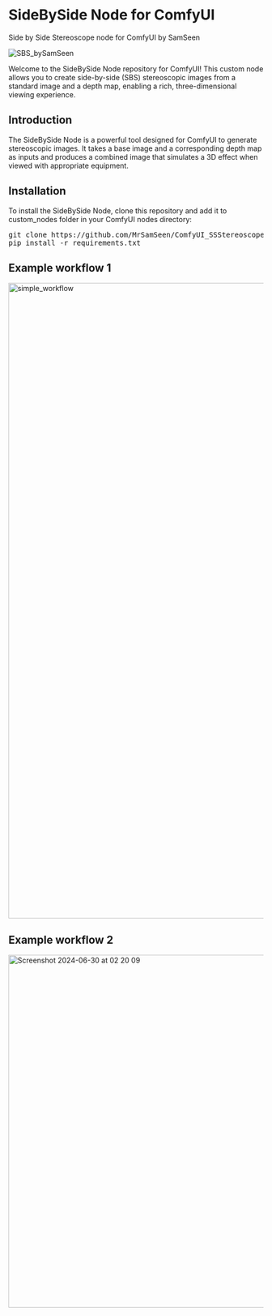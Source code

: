 # SideBySide Node for ComfyUI
<p>Side by Side Stereoscope node for ComfyUI by SamSeen</p>

![SBS_bySamSeen](https://github.com/MrSamSeen/ComfyUI_SSStereoscope/assets/8541558/45016b16-81b7-430c-81a5-ec63627398e8)

<p>Welcome to the SideBySide Node repository for ComfyUI! This custom node allows you to create side-by-side (SBS) stereoscopic images from a standard image and a depth map, enabling a rich, three-dimensional viewing experience.</p>

<h2>Introduction</h2>
<p>The SideBySide Node is a powerful tool designed for ComfyUI to generate stereoscopic images. It takes a base image and a corresponding depth map as inputs and produces a combined image that simulates a 3D effect when viewed with appropriate equipment.</p>


<h2>Installation</h2>
<p>To install the SideBySide Node, clone this repository and add it to custom_nodes folder in your ComfyUI nodes directory:</p>
<pre>git clone https://github.com/MrSamSeen/ComfyUI_SSStereoscope.git
pip install -r requirements.txt
</pre>

<h2>Example workflow 1</h2>
<img width="1254" alt="simple_workflow" src="https://github.com/MrSamSeen/ComfyUI_SSStereoscope/assets/8541558/6b972838-07ca-4e64-a3a4-32277ddcf4c7">

<h2>Example workflow 2</h2>
<img width="696" alt="Screenshot 2024-06-30 at 02 20 09" src="https://github.com/MrSamSeen/ComfyUI_SSStereoscope/assets/8541558/1272a5ad-9d12-4b86-8284-08bbe48bd116">

